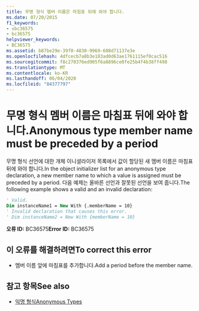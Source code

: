 ```yaml
---
title: 무명 형식 멤버 이름은 마침표 뒤에 와야 합니다.
ms.date: 07/20/2015
f1_keywords:
- vbc36575
- bc36575
helpviewer_keywords:
- BC36575
ms.assetid: b87be29e-39f0-4830-9969-608d71137e3e
ms.openlocfilehash: 4dfcecb7a8b3e183ad0d63ae1761115ef0cac516
ms.sourcegitcommit: f8c270376ed905f6a8896ce0fe25b4f4b38ff498
ms.translationtype: MT
ms.contentlocale: ko-KR
ms.lasthandoff: 06/04/2020
ms.locfileid: "84377797"
---
```

# <a name="anonymous-type-member-name-must-be-preceded-by-a-period"></a><span data-ttu-id="c541e-102">무명 형식 멤버 이름은 마침표 뒤에 와야 합니다.</span><span class="sxs-lookup"><span data-stu-id="c541e-102">Anonymous type member name must be preceded by a period</span></span>
<span data-ttu-id="c541e-103">무명 형식 선언에 대한 개체 이니셜라이저 목록에서 값이 할당된 새 멤버 이름은 마침표 뒤에 와야 합니다.</span><span class="sxs-lookup"><span data-stu-id="c541e-103">In the object initializer list for an anonymous type declaration, a new member name to which a value is assigned must be preceded by a period.</span></span> <span data-ttu-id="c541e-104">다음 예제는 올바른 선언과 잘못된 선언을 보여 줍니다.</span><span class="sxs-lookup"><span data-stu-id="c541e-104">The following example shows a valid and an invalid declaration:</span></span>  
  
```vb  
' Valid.  
Dim instanceName1 = New With {.memberName = 10}  
' Invalid declaration that causes this error.  
' Dim instanceName2 = New With {memberName = 10}  
```  
  
 <span data-ttu-id="c541e-105">**오류 ID:** BC36575</span><span class="sxs-lookup"><span data-stu-id="c541e-105">**Error ID:** BC36575</span></span>  
  
## <a name="to-correct-this-error"></a><span data-ttu-id="c541e-106">이 오류를 해결하려면</span><span class="sxs-lookup"><span data-stu-id="c541e-106">To correct this error</span></span>  
  
- <span data-ttu-id="c541e-107">멤버 이름 앞에 마침표를 추가합니다.</span><span class="sxs-lookup"><span data-stu-id="c541e-107">Add a period before the member name.</span></span>  
  
## <a name="see-also"></a><span data-ttu-id="c541e-108">참고 항목</span><span class="sxs-lookup"><span data-stu-id="c541e-108">See also</span></span>

- [<span data-ttu-id="c541e-109">익명 형식</span><span class="sxs-lookup"><span data-stu-id="c541e-109">Anonymous Types</span></span>](../programming-guide/language-features/objects-and-classes/anonymous-types.md)
